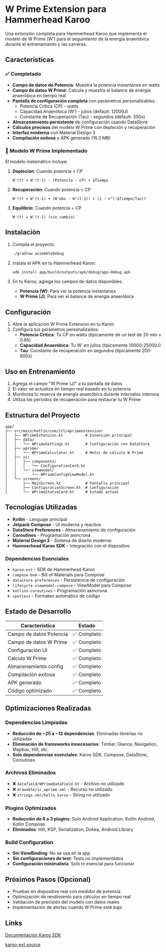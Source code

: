 # W Prime Extension para Hammerhead Karoo

Una extensión completa para Hammerhead Karoo que implementa el modelo de W Prime (W') para el seguimiento de la energía anaeróbica durante el entrenamiento y las carreras.

## Características

### ✅ Completado

- **Campo de datos de Potencia**: Muestra la potencia instantánea en watts
- **Campo de datos W Prime**: Calcula y muestra el balance de energía anaeróbica en tiempo real
- **Pantalla de configuración completa** con parámetros personalizables:
  - Potencia Crítica (CP) - watts
  - Capacidad Anaeróbica (W') - julios (default: 12000J)
  - Constante de Recuperación (Tau) - segundos (default: 300s)
- **Almacenamiento persistente** de configuración usando DataStore
- **Cálculos precisos** del modelo W Prime con depleción y recuperación
- **Interfaz moderna** con Material Design 3
- **Compilación exitosa** y APK generado (16.3 MB)

### 🧮 Modelo W Prime Implementado

El modelo matemático incluye:

1. **Depleción**: Cuando potencia > CP
   ```
   W'(t) = W'(t-1) - (Potencia - CP) × ΔTiempo
   ```

2. **Recuperación**: Cuando potencia < CP
   ```
   W'(t) = W'(t-1) + (W'máx - W'(t-1)) × (1 - e^(-ΔTiempo/Tau))
   ```

3. **Equilibrio**: Cuando potencia = CP
   ```
   W'(t) = W'(t-1) (sin cambio)
   ```

## Instalación

1. Compila el proyecto:
   ```bash
   ./gradlew assembleDebug
   ```

2. Instala el APK en tu Hammerhead Karoo:
   ```bash
   adb install app/build/outputs/apk/debug/app-debug.apk
   ```

3. En tu Karoo, agrega los campos de datos disponibles:
   - **Potencia (W)**: Para ver la potencia instantánea
   - **W Prime (J)**: Para ver el balance de energía anaeróbica

## Configuración

1. Abre la aplicación W Prime Extension en tu Karoo
2. Configura tus parámetros personalizados:
   - **Potencia Crítica**: Tu CP en watts (típicamente de un test de 20 min × 0.95)
   - **Capacidad Anaeróbica**: Tu W' en julios (típicamente 10000-25000J)
   - **Tau**: Constante de recuperación en segundos (típicamente 200-600s)

## Uso en Entrenamiento

1. Agrega el campo "W Prime (J)" a tu pantalla de datos
2. El valor se actualiza en tiempo real basado en tu potencia
3. Monitorea tu reserva de energía anaeróbica durante intervalos intensos
4. Utiliza los períodos de recuperación para restaurar tu W Prime

## Estructura del Proyecto

```
app/
├── src/main/kotlin/com/itl/wprimeextension/
│   ├── WPrimeExtension.kt          # Extensión principal
│   ├── data/
│   │   └── WPrimeSettings.kt       # Configuración con DataStore
│   ├── wprime/
│   │   └── WPrimeCalculator.kt     # Motor de cálculo W Prime
│   ├── ui/
│   │   ├── components/
│   │   │   └── ConfigurationCard.kt
│   │   └── viewmodel/
│   │       └── WPrimeConfigViewModel.kt
│   └── screens/
│       ├── MainScreen.kt           # Pantalla principal
│       ├── ConfigurationScreen.kt  # Configuración
│       └── WPrimeStatusCard.kt     # Estado actual
```

## Tecnologías Utilizadas

- **Kotlin** - Lenguaje principal
- **Jetpack Compose** - UI moderna y reactiva
- **DataStore Preferences** - Almacenamiento de configuración
- **Coroutines** - Programación asíncrona
- **Material Design 3** - Sistema de diseño moderno
- **Hammerhead Karoo SDK** - Integración con el dispositivo

### Dependencias Esenciales
- `karoo-ext` - SDK de Hammerhead Karoo
- `compose-bom` - Bill of Materials para Compose
- `datastore-preferences` - Persistencia de configuración
- `lifecycle-viewmodel-compose` - ViewModel para Compose
- `kotlinx-coroutines` - Programación asíncrona
- `spotless` - Formateo automático de código

## Estado de Desarrollo

| Característica | Estado |
|---------------|--------|
| Campo de datos Potencia | ✅ Completo |
| Campo de datos W Prime | ✅ Completo |
| Configuración UI | ✅ Completo |
| Cálculo W Prime | ✅ Completo |
| Almacenamiento config | ✅ Completo |
| Compilación exitosa | ✅ Completo |
| APK generado | ✅ Completo |
| Código optimizado | ✅ Completo |

## Optimizaciones Realizadas

### Dependencias Limpiadas
- **Reducción de ~25 a ~12 dependencias**: Eliminadas librerías no utilizadas
- **Eliminación de frameworks innecesarios**: Timber, Glance, Navigation, Mapbox, Hilt, etc.
- **Solo dependencias esenciales**: Karoo SDK, Compose, DataStore, Coroutines

### Archivos Eliminados
- ❌ `datafield/WPrimeDataField.kt` - Archivo no utilizado
- ❌ `drawable/ic_wprime.xml` - Recurso no utilizado
- ❌ `strings.xml/hello_karoo` - String no utilizado

### Plugins Optimizados
- **Reducción de 8 a 3 plugins**: Solo Android Application, Kotlin Android, Kotlin Compose
- **Eliminados**: Hilt, KSP, Serialization, Dokka, Android Library

### Build Configuration
- **Sin ViewBinding**: No se usa en la app
- **Sin configuraciones de test**: Tests no implementados
- **Configuración minimalista**: Solo lo esencial para funcionar

## Próximos Pasos (Opcional)

- Pruebas en dispositivo real con medidor de potencia
- Optimización de rendimiento para cálculos en tiempo real
- Validación de precisión del modelo con datos reales
- Implementación de alertas cuando W Prime esté bajo

## Links

[Documentación Karoo SDK](https://hammerheadnav.github.io/karoo-ext/index.html)

[karoo-ext source](https://github.com/hammerheadnav/karoo-ext)
